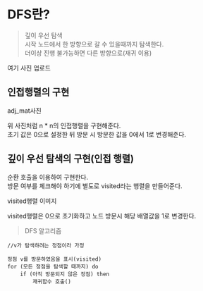 # DFS란?   
> 깊이 우선 탐색   
> 시작 노드에서 한 방향으로 갈 수 있을때까지 탐색한다.        
> 더이상 진행 불가능하면 다른 방향으로(재귀 이용)   
    
여기 사진 업로드    

## 인접행렬의 구현
adj_mat사진   
    
위 사진처럼 n * n의 인접행렬을 구현해준다.    
초기 값은 0으로 설정한 뒤 방문 시 방문한 값을 0에서 1로 변경해준다.    

## 깊이 우선 탐색의 구현(인접 행렬)
순환 호출을 이용하여 구현한다.    
방문 여부를 체크해야 하기에 별도로 visited라는 행렬을 만들어준다.   
    
visited행렬 이미지    
    
visited행렬은 0으로 초기화하고 노드 방문시 해당 배열값을 1로 변경한다.    
    
>DFS 알고리즘
```
//v가 탐색하려는 정점이라 가정

정점 v를 방문하였음을 표시(visited)
for (모든 정점을 탐색할 때까지) do
    if (아직 방문되지 않은 정점) then
        재귀함수 호출()
```
    
